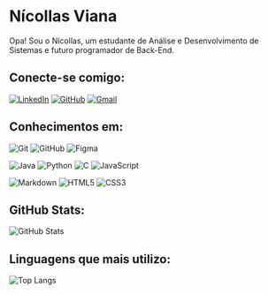 # Nícollas Viana
Opa! Sou o Nícollas, um estudante de Análise e Desenvolvimento de Sistemas e futuro programador de Back-End.

## Conecte-se comigo:
[![LinkedIn](https://img.shields.io/badge/LinkedIn-508057?style=for-the-badge&logo=linkedin&logoColor=white)](https://www.linkedin.com/in/nicollaswendel/)
[![GitHub](https://img.shields.io/badge/GitHub-508057?style=for-the-badge&logo=github&logoColor=white)](https://github.com/nicollaswendel)
[![Gmail](https://img.shields.io/badge/Gmail-508057?style=for-the-badge&logo=gmail&logoColor=white)](mailto:nicollaswendel1623@gmail.com)

## Conhecimentos em:
![Git](https://img.shields.io/badge/GIT-508057?style=for-the-badge&logo=git&logoColor=white)
![GitHub](https://img.shields.io/badge/GitHub-508057?style=for-the-badge&logo=github&logoColor=white)
![Figma](https://img.shields.io/badge/Figma-508057?style=for-the-badge&logo=figma&logoColor=white)

![Java](https://img.shields.io/badge/java-508057.svg?style=for-the-badge&logo=openjdk&logoColor=white)
![Python](https://img.shields.io/badge/python-508057?style=for-the-badge&logo=python&logoColor=white)
![C](https://img.shields.io/badge/C-508057?style=for-the-badge&logo=c&logoColor=white)
![JavaScript](https://img.shields.io/badge/JavaScript-508057?style=for-the-badge&logo=javascript&logoColor=white)

![Markdown](https://img.shields.io/badge/Markdown-508057?style=for-the-badge&logo=markdown)
![HTML5](https://img.shields.io/badge/HTML5-508057?style=for-the-badge&logo=html5&logoColor=white)
![CSS3](https://img.shields.io/badge/CSS3-508057?style=for-the-badge&logo=css3&logoColor=white)

## GitHub Stats:
![GitHub Stats](https://github-readme-stats.vercel.app/api?username=nicollaswendel&theme=transparent&bg_color=508057&border_color=FFF&show_icons=true&icon_color=FFF&title_color=FFF&text_color=FFF&hide_title=true)

## Linguagens que mais utilizo:
![Top Langs](https://github-readme-stats-git-masterrstaa-rickstaa.vercel.app/api/top-langs/?username=nicollaswendel&bg_color=508057&border_color=FFF&title_color=FFF&text_color=FFF&hide_title=true)
